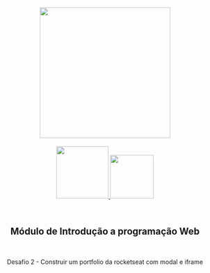 <h1 align="center">
    <img src="https://camo.githubusercontent.com/268b1344409fac98c4eeda520482b6910c4ddcba/68747470733a2f2f73746f726167652e676f6f676c65617069732e636f6d2f676f6c64656e2d77696e642f626f6f7463616d702d6c61756e6368626173652f6c6f676f2e706e67" width="300" style="text-align:center"/>
</h1>
<p align="center">
    <a href="https://github.com/JonasBezerra" >
        <img src="https://img.shields.io/static/v1?label=Made%20By&message=Jonas&color=rgb(253,149,31)&style=solid-square&logo=github" width="120px">
    </a>
    <a href="https://github.com/JonasBezerra/Introducao_a_Programacao_Web/blob/master/LICENSE" >
        <img src="https://img.shields.io/static/v1?label=License&message=Mit&color=rgb(253,149,31)&style=solid-square&logo=github" width="100px">
    </a>
</p> 
<br>
<h2 align="center">Módulo de Introdução a programação Web</h2></br>
<p align="center">Desafio 2 - Construir um portfolio da rocketseat com modal e iframe</p> 